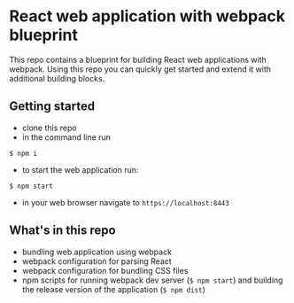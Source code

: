 # React web application with webpack blueprint

This repo contains a blueprint for building React web applications with webpack. Using this repo you can quickly get started and extend it with additional building blocks.

## Getting started

- clone this repo
- in the command line run
```
$ npm i
```
- to start the web application run:
```
$ npm start
```
- in your web browser navigate to `https://localhost:8443`

## What's in this repo

- bundling web application using webpack
- webpack configuration for parsing React
- webpack configuration for bundling CSS files
- npm scripts for running webpack dev server (`$ npm start`) and building the release version of the application (`$ npm dist`)